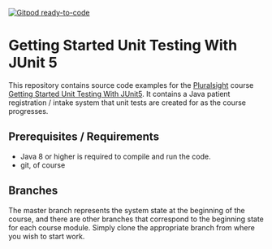 [![Gitpod ready-to-code](https://img.shields.io/badge/Gitpod-ready--to--code-blue?logo=gitpod)](https://gitpod.io/#https://github.com/weaverj/gettingstartedjunit5)

# Getting Started Unit Testing With JUnit 5

This repository contains source code examples for the [Pluralsight](http://pluralsight.com) course [Getting Started Unit Testing With JUnit5](http://www.pluralsight.com/courses/junit-5-unit-testing-getting-started).  It contains a Java patient registration / intake system that unit tests are created for as the course progresses.

## Prerequisites / Requirements

  * Java 8 or higher is required to compile and run the code.  
  * git, of course

## Branches

The master branch represents the system state at the beginning of the course, and there are other branches that correspond to the beginning state for each course module.  Simply clone the appropriate branch from where you wish to start work.
